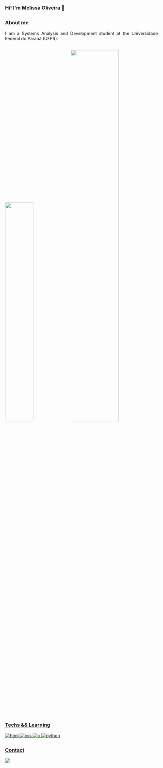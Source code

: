 ### Hi! I'm Melissa Oliveira 🍯

##

### About me
<p align="justify">
I am a Systems Analysis and Development student at the Universidade Federal do Paraná (UFPR).
</p>

##

<p align="left">
<a href="https://github.com/melissa-oliveira">
<img width="43%" src="https://github-readme-stats.vercel.app/api/top-langs?username=melissa-oliveira&hide=contribs&theme=codeSTACKr&icon_color=DAD3AF&layout=compact&hide_border=true&border_radius=15&bg_color=0d1117&include_all_commits=true&count_private=true"/><img width="56%" src="https://github-readme-stats.vercel.app/api?username=melissa-oliveira&hide=contribs,prs&count_private=false&include_all_commits=true&show_icons=true&theme=codeSTACKr&icon_color=DAD3AF&hide_border=true&border_radius=15&bg_color=0d1117"/>

##

### Techs && Learning
<p align="justify">
<img alt="html" src="https://img.shields.io/badge/html-%230d1117.svg?style=for-the-badge&logo=html5"/>
<img alt="css" src="https://img.shields.io/badge/css-%230d1117.svg?style=for-the-badge&logo=css3"/>
<img alt="c" src="https://img.shields.io/badge/c-%230d1117.svg?style=for-the-badge&logo=c"/>
<img alt="python" src="https://img.shields.io/badge/python-%230d1117.svg?style=for-the-badge&logo=python"/>

##

### Contact
<p align="justify">
<a href="https://www.linkedin.com/in/melissa-silva-de-oliveira"><img src="https://img.shields.io/badge/linkedin-%230d1117.svg?style=for-the-badge&logo=linkedin&logoColor=0077B5"/></a>
